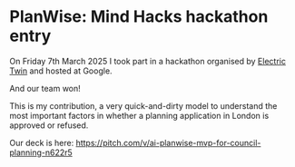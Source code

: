 # PlanWise: Mind Hacks hackathon entry

On Friday 7th March 2025 I took part in a hackathon organised by [Electric Twin](https://www.electrictwin.com/) and hosted at Google.

And our team won!

This is my contribution, a very quick-and-dirty model to understand the most important factors in whether a planning application in London is approved or refused.

Our deck is here: https://pitch.com/v/ai-planwise-mvp-for-council-planning-n622r5
